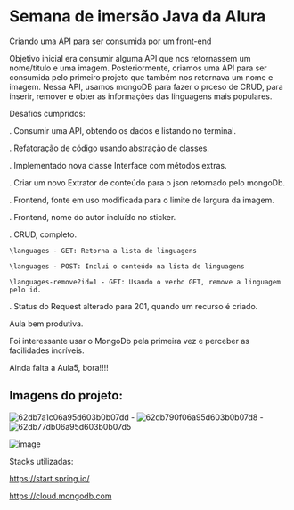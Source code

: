 # Semana de imersão Java da Alura

Criando uma API para ser consumida por um front-end

Objetivo inicial era consumir alguma API que nos retornassem um nome/título e uma imagem.
Posteriormente, criamos uma API para ser consumida pelo primeiro projeto que também nos retornava um nome e imagem.
Nessa API, usamos mongoDB para fazer o prceso de CRUD, para inserir, remover e obter as informações das linguagens mais populares.

Desafios cumpridos:

. Consumir uma API, obtendo os dados e listando no terminal.

. Refatoração de código usando abstração de classes.

. Implementado nova classe Interface com métodos extras.

. Criar um novo Extrator de conteúdo para o json retornado pelo mongoDb.

. Frontend, fonte em uso modificada para o limite de largura da imagem.

. Frontend, nome do autor incluído no sticker.

. CRUD, completo.

	\languages - GET: Retorna a lista de linguagens
  
	\languages - POST: Inclui o conteúdo na lista de linguagens
  
	\languages-remove?id=1 - GET: Usando o verbo GET, remove a linguagem pelo id.
  
. Status do Request alterado para 201, quando um recurso é criado.

Aula bem produtiva.

Foi interessante usar o MongoDb pela primeira vez e perceber as facilidades incríveis.

Ainda falta a Aula5, bora!!!!

## Imagens do projeto:


![62db7a1c06a95d603b0b07dd](https://user-images.githubusercontent.com/72364037/180597958-47aec588-ea56-487d-8399-daafc815d535.png) - ![62db790f06a95d603b0b07d8](https://user-images.githubusercontent.com/72364037/180597964-5481bf50-2d86-4242-8569-aadc7e888613.png) - ![62db77db06a95d603b0b07d5](https://user-images.githubusercontent.com/72364037/180597973-a5d1390f-e564-4c1a-ad9f-6bba047d5c47.png)


![image](https://user-images.githubusercontent.com/72364037/180598340-90d20dcf-48dc-4c24-9fbe-a9ac82c76f66.png)



Stacks utilizadas:

https://start.spring.io/

https://cloud.mongodb.com
